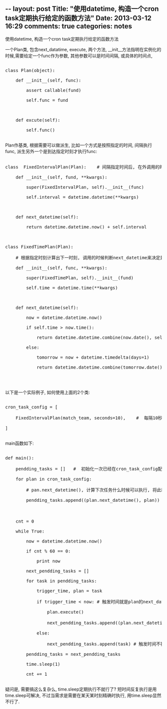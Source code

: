 --
layout: post
Title: "使用datetime, 构造一个cron task定期执行给定的函数方法"
Date: 2013-03-12 16:29
comments: true
categories: notes
--

使用datetime, 构造一个cron task定期执行给定的函数方法



一个Plan类, 包含next_datatime, execute, 两个方法, __init__方法指明在实例化的时候,需要给定一个func作为参数, 其他参数可以是时间间隔, 或具体的时间点,

<pre>

class Plan(object):

    def __init__(self, func):

        assert callable(fund)

        self.func = fund



    def excute(self):

        self.func()

</pre>

Plan作基类, 根据需要可以做派生,  比如一个方式是按照指定的时间, 间隔执行func,  派生另外一个是到达指定时刻才执行func:



<pre>

class  FixedIntervalPlan(Plan):    # 间隔指定时间后, 在外调用的时候判断next_datetime来执行方法execute

    def __init__(self, fund, **kwargs):

        super(FixedIntervalPlan, self).__init__(func)

        self.interval = datetime.datetime(**kwargs)



    def next_datetime(self):

        return datetime.datetime.now() + self.interval



class FixedTimePlan(Plan):            

    # 根据指定时刻计算出下一时刻, 调用的时候判断next_datetime来决定是否在这个时刻执行execute方法

    def __init__(self, func, **kwargs):

        super(FixedTimePlan, self).__init__(fund)

        self.time = datetime.time(**kwargs)



    def next_datetime(self):        

        now = datetime.datetime.now()

        if self.time > now.time():

            return datetime.datetime.combine(now.date(), self.time)

        else:

            tomorrow = now + datetime.timedelta(days=1)

            return datetime.datetime.combine(tomorrow.date(), self.time)



</pre>

以下是一个实际例子, 如何使用上面的2个类:

<pre>

cron_task_config = [

    FixedIntervalPlan(match_team, seconds=10),    #  每隔10秒执行match_team

]

</pre>

main函数如下:

<pre>

def main():

    pendding_tasks = []   #  初始化一次已经在cron_task_config配置内的任务实例化

    for plan in cron_task_config:

        # pan.next_datetime(), 计算下次任务什么时候可以执行, 将此时间和实例化的

        pendding_tasks.append((plan.next_datetime(), plan))                           

                                                                                         #  plan一起加入准备执行的列表

    cnt = 0

    while True:

        now = datetime.datetime.now()

        if cnt % 60 == 0:

            print now

        next_pendding_tasks = []

        for task in pendding_tasks:

            trigger_time, plan = task

            if trigger_time < now: # 触发时间就是plan的next_datetime, 如果小于当前时间, 表示可以执行

                plan.execute()

                next_pendding_tasks.append((plan.next_datetime(), plan)) # 本次执行完之后,  再次计算next_datetime(), 以备下次判断

            else:

                next_pendding_tasks.append(task) # 触发时间不符合, 加入下次执行的列表内

        pendding_tasks = next_pendding_tasks

        time.sleep(1)

        cnt += 1

</pre>





疑问是, 需要搞这么复杂么, time.sleep定期执行不就行了?  短时间反复执行是用time.sleep可解决, 不过当需求是需要在某天某时刻精确时执行, 用time.sleep显然不行了.  
